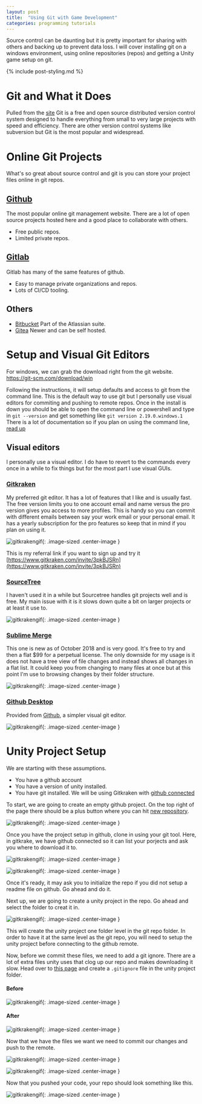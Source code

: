 ```yaml
---
layout: post
title:  "Using Git with Game Development"
categories: programming tutorials
---
```


Source control can be daunting but it is pretty important for sharing with others and backing up to prevent data loss. 
I will cover installing git on a windows environment, using online repositories (repos) and getting a Unity game setup on git.

{% include post-styling.md %}


# Git and What it Does

Pulled from the [site](https://git-scm.com) Git is a free and open source distributed version control system designed to handle everything from small to very large projects with speed and efficiency. 
There are other version control systems like subversion but Git is the most popular and widespread.


# Online Git Projects

What's so great about source control and git is you can store your project files online in git repos.

## [Github](https://github.com/)

The most popular online git management website. There are a lot of open source projects hosted here and a good place to collaborate with others.

* Free public repos.
* Limited private repos.

## [Gitlab](https://gitlab.com/)

Gitlab has many of the same features of github.

* Easy to manage private organizations and repos.
* Lots of CI/CD tooling.

## Others

* [Bitbucket](https://bitbucket.org/product) Part of the Atlassian suite.
* [Gitea](https://gitea.io/en-us/) Newer and can be self hosted.


# Setup and Visual Git Editors

For windows, we can grab the download right from the git website. https://git-scm.com/download/win  

Following the instructions, it will setup defaults and access to git from the command line. 
This is the default way to use git but I personally use visual editors for commiting and pushing to remote repos.
Once in the install is down you should be able to open the command line or powershell and type in `git --version` and get something like
`git version 2.19.0.windows.1`
There is a lot of documentation so if you plan on using the command line, [read up](https://git-scm.com/docs)

## Visual editors

I personally use a visual editor. I do have to revert to the commands every once in a while to fix things but for the most part I use visual GUIs.

### [Gitkraken](https://www.gitkraken.com/git-client)

My preferred git editor. It has a lot of features that I like and is usually fast. 
The free version limits you to one account email and name versus the pro version gives you access to more profiles. 
This is handy so you can commit with different emails between say your work email or your personal email. It has a yearly subscription for the pro features so keep that in mind if you plan on using it.

![gitkrakengif](/assets/img/posts/gitgamedev/gk-merge-edit.gif){: .image-sized .center-image }  

This is my referral link if you want to sign up and try it [https://www.gitkraken.com/invite/3pkBJSRn](https://www.gitkraken.com/invite/3pkBJSRn)

### [SourceTree](https://www.sourcetreeapp.com/)

I haven't used it in a while but Sourcetree handles git projects well and is free. My main issue with it is it slows down quite a bit on larger projects or at least it use to.

![gitkrakengif](/assets/img/posts/gitgamedev/hero-mac-screenshot.png){: .image-sized .center-image }  

### [Sublime Merge](https://www.sublimemerge.com/)

This one is new as of October 2018 and is very good. It's free to try and then a flat $99 for a perpetual license.
The only downside for my usage is it does not have a tree view of file changes and instead shows all changes in a flat list. It could keep you from changing to many files at once but at this point I'm use to browsing changes by their folder structure.

![gitkrakengif](/assets/img/posts/gitgamedev/sublimemerge2.gif){: .image-sized .center-image }  

### [Github Desktop](https://desktop.github.com/)

Provided from [Github](https://github.com/), a simpler visual git editor.

![gitkrakengif](/assets/img/posts/gitgamedev/github-desktop-screenshot-windows.png){: .image-sized .center-image }
 
# Unity Project Setup

We are starting with these assumptions.

* You have a github account
* You have a version of unity installed.
* You have git installed. We will be using Gitkraken with [github connected](https://support.gitkraken.com/integrations/github/)

To start, we are going to create an empty github project. On the top right of the page there should be a plus button where you can hit [new repository](https://github.com/new).

![gitkrakengif](/assets/img/posts/gitgamedev/unity-steps/repo-new.PNG){: .image-sized .center-image }

Once you have the project setup in github, clone in using your git tool. Here, in gitkrake, we have github connected so it can list your porjects and ask you where to download it to.

![gitkrakengif](/assets/img/posts/gitgamedev/unity-steps/repo-clone.PNG){: .image-sized .center-image }


![gitkrakengif](/assets/img/posts/gitgamedev/unity-steps/repo-clone2.PNG){: .image-sized .center-image }

Once it's ready, it may ask you to initialize the repo if you did not setup a readme file on github. Go ahead and do it.

Next up, we are going to create a unity project in the repo. Go ahead and select the folder to creat it in.

![gitkrakengif](/assets/img/posts/gitgamedev/unity-steps/unity-new.PNG){: .image-sized .center-image }

This will create the unity project one folder level in the git repo folder. In order to have it at the same level as the git repo, you will need to setup the unity project before connecting to the github remote.


Now, before we commit these files, we need to add a git ignore. There are a lot of extra files unity uses that clog up our repo and makes downloading it slow.
Head over to [this page](https://github.com/github/gitignore/blob/master/Unity.gitignore) and create a `.gitignore` file in the unity project folder.

#### Before

![gitkrakengif](/assets/img/posts/gitgamedev/unity-steps/repo-count.PNG){: .image-sized .center-image }

#### After

![gitkrakengif](/assets/img/posts/gitgamedev/unity-steps/repo-count2.PNG){: .image-sized .center-image }

Now that we have the files we want we need to commit our changes and push to the remote.

![gitkrakengif](/assets/img/posts/gitgamedev/unity-steps/unity-commit.gif){: .image-sized .center-image }

![gitkrakengif](/assets/img/posts/gitgamedev/unity-steps/unity-push.gif){: .image-sized .center-image }

Now that you pushed your code, your repo  should look something like this.

![gitkrakengif](/assets/img/posts/gitgamedev/unity-steps/repo-fin.PNG){: .image-sized .center-image }